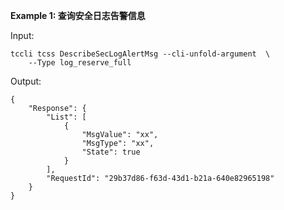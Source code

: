**Example 1: 查询安全日志告警信息**



Input: 

```
tccli tcss DescribeSecLogAlertMsg --cli-unfold-argument  \
    --Type log_reserve_full
```

Output: 
```
{
    "Response": {
        "List": [
            {
                "MsgValue": "xx",
                "MsgType": "xx",
                "State": true
            }
        ],
        "RequestId": "29b37d86-f63d-43d1-b21a-640e82965198"
    }
}
```

